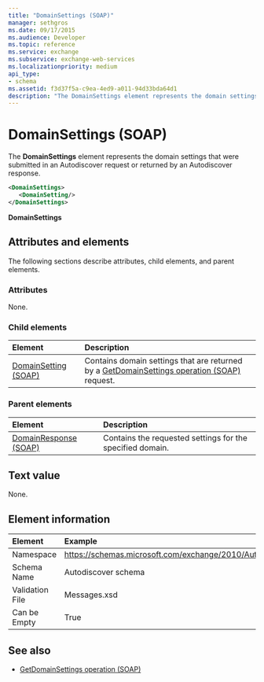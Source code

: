```yaml
---
title: "DomainSettings (SOAP)"
manager: sethgros
ms.date: 09/17/2015
ms.audience: Developer
ms.topic: reference
ms.service: exchange
ms.subservice: exchange-web-services
ms.localizationpriority: medium
api_type:
- schema
ms.assetid: f3d37f5a-c9ea-4ed9-a011-94d33bda64d1
description: "The DomainSettings element represents the domain settings that were submitted in an Autodiscover request or returned by an Autodiscover response."
---
```


# DomainSettings (SOAP)

The **DomainSettings** element represents the domain settings that were submitted in an Autodiscover request or returned by an Autodiscover response. 
  
```XML
<DomainSettings>
   <DomainSetting/>
</DomainSettings>
```

 **DomainSettings**
## Attributes and elements

The following sections describe attributes, child elements, and parent elements.
  
### Attributes

None.
  
### Child elements

|**Element**|**Description**|
|:-----|:-----|
|[DomainSetting (SOAP)](domainsetting-soap.md) <br/> |Contains domain settings that are returned by a [GetDomainSettings operation (SOAP)](getdomainsettings-operation-soap.md) request.  <br/> |
   
### Parent elements

|**Element**|**Description**|
|:-----|:-----|
|[DomainResponse (SOAP)](domainresponse-soap.md) <br/> |Contains the requested settings for the specified domain.  <br/> |
   
## Text value

None.
  
## Element information

| Element | Example |
|:-----|:-----|
|Namespace  <br/> |https://schemas.microsoft.com/exchange/2010/Autodiscover  <br/> |
|Schema Name  <br/> |Autodiscover schema  <br/> |
|Validation File  <br/> |Messages.xsd  <br/> |
|Can be Empty  <br/> |True  <br/> |
   
## See also

- [GetDomainSettings operation (SOAP)](getdomainsettings-operation-soap.md)

